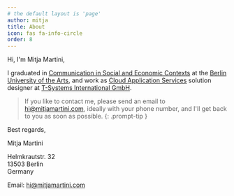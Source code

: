 ```yaml
---
# the default layout is 'page'
author: mitja
title: About
icon: fas fa-info-circle
order: 8
---
```


Hi, I'm Mitja Martini,

I graduated in [Communication in Social and Economic Contexts](https://www.udk-berlin.de/en/courses/translate-to-english-gesellschafts-und-wirtschaftskommunikation/) at the [Berlin University of the Arts](https://www.udk-berlin.de/en/university/), and work as [Cloud Application Services](https://www.t-systems.com/de/en/application-services/solutions/cloud-application-services) solution designer at [T-Systems International GmbH](https://www.t-systems.com/de/en).

> If you like to contact me, please send an email to [hi@mitjamartini.com](mailto:hi@mitjamartini.com), ideally with your phone number, and I'll get back to you as soon as possible.
{: .prompt-tip }

Best regards,

Mitja Martini

Helmkrautstr. 32<br/>
13503 Berlin<br/>
Germany

Email: [hi@mitjamartini.com](mailto:hi@mitjamartini.com)